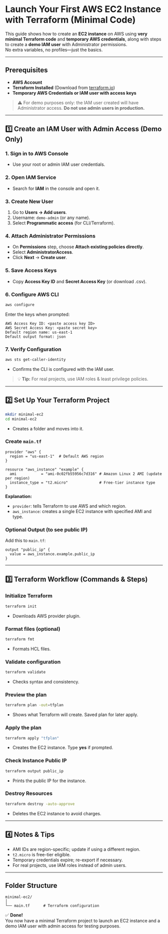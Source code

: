 # Launch Your First AWS EC2 Instance with Terraform (Minimal Code)

This guide shows how to create an **EC2 instance** on AWS using **very minimal Terraform code** and **temporary AWS credentials**, along with steps to create a **demo IAM user** with Administrator permissions.  
No extra variables, no profiles—just the basics.

---

## Prerequisites
- **AWS Account**  
- **Terraform Installed** (Download from [terraform.io](https://developer.hashicorp.com/terraform/downloads))  
- **Temporary AWS Credentials or IAM user with access keys**  

> ⚠️ For demo purposes only: the IAM user created will have Administrator access. **Do not use admin users in production.**

---

## 1️⃣ Create an IAM User with Admin Access (Demo Only)

### 1. Sign in to AWS Console
- Use your root or admin IAM user credentials.

### 2. Open IAM Service
- Search for **IAM** in the console and open it.

### 3. Create New User
1. Go to **Users → Add users**.  
2. Username: `demo-admin` (or any name).  
3. Select **Programmatic access** (for CLI/Terraform).  

### 4. Attach Administrator Permissions
- On **Permissions** step, choose **Attach existing policies directly**.  
- Select **AdministratorAccess**.  
- Click **Next** → **Create user**.

### 5. Save Access Keys
- Copy **Access Key ID** and **Secret Access Key** (or download .csv).

### 6. Configure AWS CLI
```bash
aws configure
```
Enter the keys when prompted:
```
AWS Access Key ID: <paste access key ID>
AWS Secret Access Key: <paste secret key>
Default region name: us-east-1
Default output format: json
```

### 7. Verify Configuration
```bash
aws sts get-caller-identity
```
- Confirms the CLI is configured with the IAM user.

> 💡 **Tip:** For real projects, use IAM roles & least privilege policies.

---

## 2️⃣ Set Up Your Terraform Project

```bash
mkdir minimal-ec2
cd minimal-ec2
```

- Creates a folder and moves into it.

### Create `main.tf`

```hcl
provider "aws" {
  region = "us-east-1"  # Default AWS region
}

resource "aws_instance" "example" {
  ami           = "ami-0c02fb55956c7d316" # Amazon Linux 2 AMI (update per region)
  instance_type = "t2.micro"              # Free-tier instance type
}
```

**Explanation:**
- `provider`: tells Terraform to use AWS and which region.
- `aws_instance`: creates a single EC2 instance with specified AMI and type.

### Optional Output (to see public IP)
Add this to `main.tf`:
```hcl
output "public_ip" {
  value = aws_instance.example.public_ip
}
```

---

## 3️⃣ Terraform Workflow (Commands & Steps)

### Initialize Terraform
```bash
terraform init
```
- Downloads AWS provider plugin.

### Format files (optional)
```bash
terraform fmt
```
- Formats HCL files.

### Validate configuration
```bash
terraform validate
```
- Checks syntax and consistency.

### Preview the plan
```bash
terraform plan -out=tfplan
```
- Shows what Terraform will create. Saved plan for later apply.

### Apply the plan
```bash
terraform apply "tfplan"
```
- Creates the EC2 instance. Type **yes** if prompted.

### Check Instance Public IP
```bash
terraform output public_ip
```
- Prints the public IP for the instance.

### Destroy Resources
```bash
terraform destroy -auto-approve
```
- Deletes the EC2 instance to avoid charges.

---

## 4️⃣ Notes & Tips
- AMI IDs are region-specific; update if using a different region.  
- `t2.micro` is free-tier eligible.  
- Temporary credentials expire; re-export if necessary.  
- For real projects, use IAM roles instead of admin users.

---

## Folder Structure

```
minimal-ec2/
│
└── main.tf      # Terraform configuration
```

✅ **Done!**  
You now have a minimal Terraform project to launch an EC2 instance and a demo IAM user with admin access for testing purposes.

